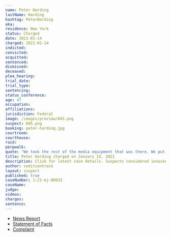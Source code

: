 ```yaml
---
name: Peter Harding
lastName: Harding
hashtag: PeterHarding
aka:
residence: New York
status: Charged
date: 2021-01-14
charged: 2021-01-14
indicted:
convicted:
acquitted:
sentenced:
dismissed:
deceased:
plea_hearing:
trial_date:
trial_type:
sentencing:
status_conference:
age: 47
occupation:
affiliations:
jurisdiction: Federal
image: /images/preview/045.png
suspect: 045.png
booking: peter-harding.jpg
courtroom:
courthouse:
raid:
perpwalk:
quote: "We took the rest of the media equipment that was there. We put it into a pile. That was a symbolic gesture."
title: Peter Harding charged on January 14, 2021
description: Click for latest case details. Suspects considered innocent until proven guilty.
author: seditiontrack
layout: suspect
published: true
caseNumber: 1:21-mj-00033
caseName:
judge:
videos:
charges:
sentence:
---
```


- [News Report](https://www.wgrz.com/article/news/local/cheektowaga-man-wanted-by-fbi-taken-into-custody/71-27ec6dc4-ca4c-429f-b0ae-742493622365)
- [Statement of Facts](https://www.justice.gov/opa/page/file/1354111/download)
- [Complaint](https://www.justice.gov/opa/page/file/1354106/download)
